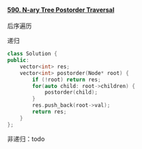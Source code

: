 #### [590. N-ary Tree Postorder Traversal](https://leetcode-cn.com/problems/n-ary-tree-postorder-traversal/)

后序遍历

递归

```c++
class Solution {
public:
    vector<int> res;
    vector<int> postorder(Node* root) {
        if (!root) return res;
        for(auto child: root->children) {
            postorder(child);
        }
        res.push_back(root->val);
        return res;
    }
};
```

非递归：todo

